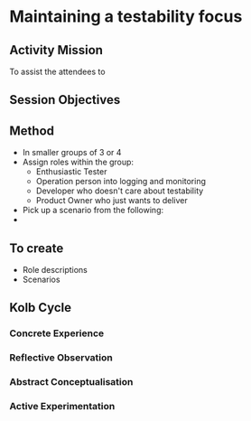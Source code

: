 # Maintaining a testability focus

## Activity Mission

To assist the attendees to 

## Session Objectives

## Method

* In smaller groups of 3 or 4
* Assign roles within the group:
  * Enthusiastic Tester
  * Operation person into logging and monitoring
  * Developer who doesn't care about testability
  * Product Owner who just wants to deliver
* Pick up a scenario from the following:
* 

## To create

* Role descriptions
* Scenarios

## Kolb Cycle

### Concrete Experience

### Reflective Observation

### Abstract Conceptualisation

### Active Experimentation